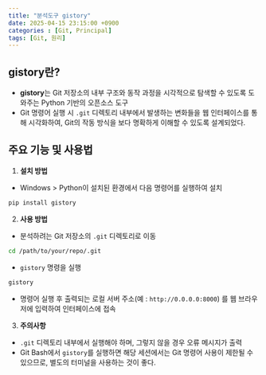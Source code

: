 ```yaml
---
title: "분석도구 gistory"
date: 2025-04-15 23:15:00 +0900
categories : [Git, Principal]
tags: [Git, 원리]
---
```


## **gistory란?**

- **gistory**는 Git 저장소의 내부 구조와 동작 과정을 시각적으로 탐색할 수 있도록 도와주는 Python 기반의 오픈소스 도구
- Git 명령어 실행 시 `.git` 디렉토리 내부에서 발생하는 변화들을 웹 인터페이스를 통해 시각화하여, Git의 작동 방식을 보다 명확하게 이해할 수 있도록 설계되었다.

## **주요 기능 및 사용법**

1. **설치 방법**

- Windows > Python이 설치된 환경에서 다음 명령어를 실행하여 설치

```bash
pip install gistory
```

2. **사용 방법**

- 분석하려는 Git 저장소의 `.git` 디렉토리로 이동

```bash
cd /path/to/your/repo/.git
```

- `gistory` 명령을 실행

```bash
gistory
```

- 명령어 실행 후 출력되는 로컬 서버 주소(예 : `http://0.0.0.0:8000`) 를 웹 브라우저에 입력하여 인터페이스에 접속

3. **주의사항**

- `.git` 디렉토리 내부에서 실행해야 하며, 그렇지 않을 경우 오류 메시지가 출력
- Git Bash에서 `gistory`를 실행하면 해당 세션에서는 Git 명령어 사용이 제한될 수 있으므로, 별도의 터미널을 사용하는 것이 좋다.
